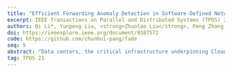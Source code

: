 ```yaml
---
title: "Efficient Forwarding Anomaly Detection in Software-Defined Networks"
excerpt: IEEE Transactions on Parallel and Distributed Systems (TPDS) 2021
authors: Qi Li*, Yunpeng Liu, <strong>Zhuotao Liu</strong>, Peng Zhang, Chunhui Pang
doi: https://ieeexplore.ieee.org/document/9387572
code: https://github.com/chunhui-pang/fade
seq: 5
abstract: "Data centers, the critical infrastructure underpinning Cloud computing, often employ Software-Defined Networks (SDN) to manage cluster, wide-area and enterprise networks. As the network forwarding in SDN is dynamically programmed by controllers, it is crucial to ensure that the controller intent is correctly translated into underlying forwarding rules. Therefore, detecting and locating forwarding anomalies in SDN is a fundamental problem in production networks. Existing research proposals, roughly categorized into probing-based, packet piggybacking-based, and flow statistics analysis-based, either impose significant overhead or do not provide sufficient coverage for certain forwarding anomalies. In this article, we propose FADE , a controllable and passive measuring scheme to simultaneously deliver detection efficiency and accuracy. FADE first analyzes the entire network topology and flow rules, and then computes a minimal set of flows that can cover all forwarding rules. For each selected network flow, FADE decides the optimal number of monitoring positions on its path (much less than total number of hops), and installs dedicated rules to collect flow statistics. FADE controls the installation and expiration of these rules, along with unique flow labels, to guarantee the accuracy of collected statistics, based on which FADE algorithmically decides whether a forwarding anomaly is detected, and if so it further locates the anomaly. On top of FADE , we propose iFADE (a more scalable version of FADE ) to further optimize the usage and deployment of dedicated measurement rules. iFADE achieves over 40 percent rule reduction compared with FADE . We implement a prototype of both FADE and iFADE in about 12000 lines of code and evaluate the prototype extensively. The experiment results demonstrate \\sf (i) FADE and iFADE are accurate, e.g., they achieve over 95 percent true positive rate and 99 percent true negative rate in anomaly detection; \\sf (ii) FADE and iFADE are lightweight, e.g., they reduce the overhead of control messages compared with state-of-the-art by about 50 and 90 percent, respectively."
tag: TPDS 21
---
```

